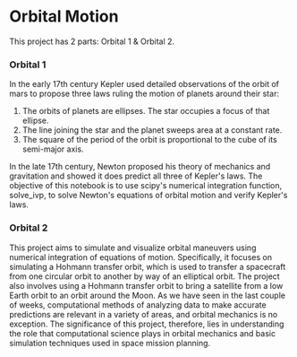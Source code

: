# Orbital Motion

This project has 2 parts: Orbital 1 & Orbital 2.

### Orbital 1

In the early 17th century Kepler used detailed observations of the orbit of mars to propose three laws ruling the motion of planets around their star:

1. The orbits of planets are ellipses. The star occupies a focus of that ellipse.
2. The line joining the star and the planet sweeps area at a constant rate.
3. The square of the period of the orbit is proportional to the cube of its semi-major axis.

In the late 17th century, Newton proposed his theory of mechanics and gravitation and showed it does predict all three of Kepler's laws. The objective of this notebook is to use scipy's numerical integration function, solve_ivp, to solve Newton's equations of orbital motion and verify Kepler's laws.

### Orbital 2

This project aims to simulate and visualize orbital maneuvers using numerical integration of equations of motion. Specifically, it focuses on simulating a Hohmann transfer orbit, which is used to transfer a spacecraft from one circular orbit to another by way of an elliptical orbit. The project also involves using a Hohmann transfer orbit to bring a satellite from a low Earth orbit to an orbit around the Moon.
As we have seen in the last couple of weeks, computational methods of analyzing data to make accurate predictions are relevant in a variety of areas, and orbital mechanics is no exception. The significance of this project, therefore, lies in understanding the role that computational science plays in orbital mechanics and basic simulation techniques used in space mission planning.
